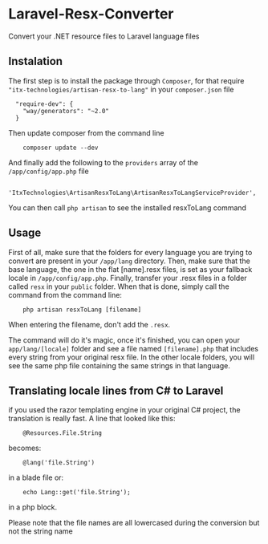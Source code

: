 # Laravel-Resx-Converter
Convert your .NET resource files to Laravel language files

## Instalation

The first step is to install the package through `Composer`, for that require `"itx-technologies/artisan-resx-to-lang"` in your `composer.json` file
```
  "require-dev": {
    "way/generators": "~2.0"
  }
```

Then update composer from the command line

```
	composer update --dev
```

And finally add the following to the `providers` array of the `/app/config/app.php` file

```
	'ItxTechnologies\ArtisanResxToLang\ArtisanResxToLangServiceProvider',
```

You can then call `php artisan` to see the installed resxToLang command

## Usage

First of all, make sure that the folders for every language you are trying to convert are present in your `/app/lang` directory.
Then, make sure that the base language, the one in the flat [name].resx files, is set as your fallback locale in `/app/config/app.php`. 
Finally, transfer your .resx files in a folder called `resx` in your `public` folder. When that is done, simply call the command from the command line:

```
	php artisan resxToLang [filename]
```

When entering the filename, don't add the `.resx`.

The command will do it's magic, once it's finished, you can open your `app/lang/[locale]` folder and see a file named `[filename].php` that includes every string from your original resx file. In the other locale folders, you will see the same php file containing the same strings in that language.

## Translating locale lines from C# to Laravel

if you used the razor templating engine in your original C# project, the translation is really fast. A line that looked like this:

```
	@Resources.File.String
```
becomes:
```
	@lang('file.String')
```
in a blade file or:
```
	echo Lang::get('file.String');
```
in a php block. 

Please note that the file names are all lowercased during the conversion but not the string name
